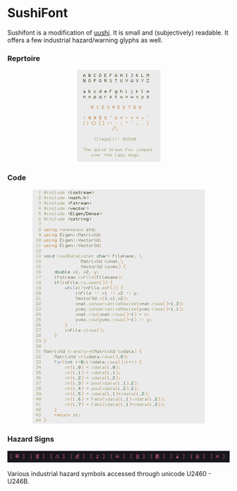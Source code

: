 # SushiFont

Sushifont is a modification of
[uushi](https://github.com/phallus/fonts). It is small and
(subjectively) readable. It offers a few industrial hazard/warning
glyphs as well.

### Reprtoire

<p align='center'>
<img src="repertoire.png" />
</p> 

### Code

<p align='center'>
<img src="code.png" />
</p> 

### Hazard Signs

<p align='center'>
<img src="hazards.png" />
</p>

Various industrial hazard symbols accessed through unicode U2460 -
U246B.
